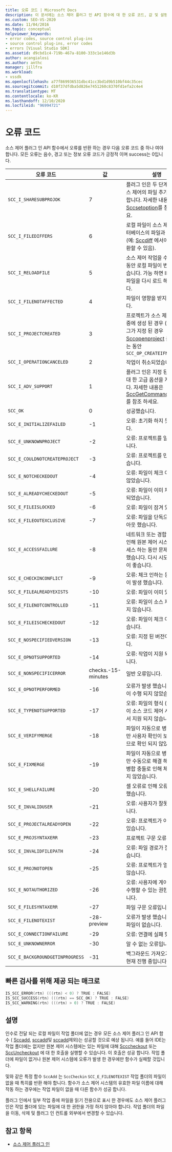 ```yaml
---
title: 오류 코드 | Microsoft Docs
description: 이 문서에는 소스 제어 플러그 인 API 함수에 대 한 오류 코드, 값 및 설명 목록이 포함 되어 있습니다.
ms.custom: SEO-VS-2020
ms.date: 11/04/2016
ms.topic: conceptual
helpviewer_keywords:
- error codes, source control plug-ins
- source control plug-ins, error codes
- errors [Visual Studio SDK]
ms.assetid: d9cbd1c4-719b-467a-8100-333c1e146d3b
author: acangialosi
ms.author: anthc
manager: jillfra
ms.workload:
- vssdk
ms.openlocfilehash: a77f869936531dbc41cc3bd1d9b510bf44c35cec
ms.sourcegitcommit: d10f37dfdba5d826e7451260c8370fd1efa2c4e4
ms.translationtype: MT
ms.contentlocale: ko-KR
ms.lasthandoff: 12/10/2020
ms.locfileid: "96994721"
---
```

# <a name="error-codes"></a>오류 코드
소스 제어 플러그 인 API 함수에서 오류를 반환 하는 경우 다음 오류 코드 중 하나 여야 합니다. 모든 오류는 음수, 경고 또는 정보 오류 코드가 긍정적 이며 success는 0입니다.

|오류 코드|값|설명|
|----------------|-----------|-----------------|
|`SCC_I_SHARESUBPROJOK`|7|플러그 인은 두 단계에서 소스 제어의 파일 추가를 지원 합니다. 자세한 내용은 [Sccsetoption](../extensibility/sccsetoption-function.md)를 참조 하세요.|
|`SCC_I_FILEDIFFERS`|6|로컬 파일이 소스 제어 데이터베이스의 파일과 다릅니다 (예: [Sccdiff](../extensibility/sccdiff-function.md) 에서이 값을 반환할 수 있음).|
|`SCC_I_RELOADFILE`|5|소스 제어 작업을 수행 하는 동안 로컬 파일이 변경 되었습니다. 가능 하면 IDE에서 파일을 다시 로드 해야 합니다.|
|`SCC_I_FILENOTAFFECTED`|4|파일이 영향을 받지 않습니다.|
|`SCC_I_PROJECTCREATED`|3|프로젝트가 소스 제어 작업 중에 생성 된 경우 (예: 플래그가 지정 된 경우 [Sccopenproject](../extensibility/sccopenproject-function.md) 를 호출 하는 동안 `SCC_OP_CREATEIFNEW` )|
|`SCC_I_OPERATIONCANCELED`|2|작업이 취소되었습니다.|
|`SCC_I_ADV_SUPPORT`|1|플러그 인은 지정 된 명령에 대 한 고급 옵션을 지원 합니다. 자세한 내용은 [SccGetCommandOptions](../extensibility/sccgetcommandoptions-function.md)를 참조 하세요.|
|`SCC_OK`|0|성공했습니다.|
|`SCC_E_INITIALIZEFAILED`|-1|오류: 초기화 하지 못했습니다.|
|`SCC_E_UNKNOWNPROJECT`|-2|오류: 프로젝트를 알 수 없습니다.|
|`SCC_E_COULDNOTCREATEPROJECT`|-3|오류: 프로젝트를 만들 수 없습니다.|
|`SCC_E_NOTCHECKEDOUT`|-4|오류: 파일이 체크 아웃 되지 않았습니다.|
|`SCC_E_ALREADYCHECKEDOUT`|-5|오류: 파일이 이미 체크 아웃 되었습니다.|
|`SCC_E_FILEISLOCKED`|-6|오류: 파일이 잠겨 있습니다.|
|`SCC_E_FILEOUTEXCLUSIVE`|-7|오류: 파일을 단독으로 체크 아웃 했습니다.|
|`SCC_E_ACCESSFAILURE`|-8|네트워크 또는 경합 문제로 인해 원본 제어 시스템에 액세스 하는 동안 문제가 발생 했습니다. 다시 시도 하는 것이 좋습니다.|
|`SCC_E_CHECKINCONFLICT`|-9|오류: 체크 인하는 동안 충돌이 발생 했습니다.|
|`SCC_E_FILEALREADYEXISTS`|-10|오류: 파일이 이미 있습니다.|
|`SCC_E_FILENOTCONTROLLED`|-11|오류: 파일이 소스 제어에 있지 않습니다.|
|`SCC_E_FILEISCHECKEDOUT`|-12|오류: 파일이 체크 아웃 되었습니다.|
|`SCC_E_NOSPECIFIEDVERSION`|-13|오류: 지정 된 버전이 없습니다.|
|`SCC_E_OPNOTSUPPORTED`|-14|오류: 작업이 지원 되지 않습니다.|
|`SCC_E_NONSPECIFICERROR`|checks.-15-minutes|일반 오류입니다.|
|`SCC_E_OPNOTPERFORMED`|-16|오류가 발생 했습니다. 작업이 수행 되지 않았습니다.|
|`SCC_E_TYPENOTSUPPORTED`|-17|오류: 파일의 형식 (예: 이진)이 소스 코드 제어 시스템에서 지원 되지 않습니다.|
|`SCC_E_VERIFYMERGE`|-18|파일이 자동으로 병합 되었지만 사용자 확인이 보류 중 이므로 확인 되지 않았습니다.|
|`SCC_E_FIXMERGE`|-19|파일이 자동으로 병합 되었지만 수동으로 해결 해야 하는 병합 충돌로 인해 체크 인 되지 않았습니다.|
|`SCC_E_SHELLFAILURE`|-20|셸 오류로 인해 오류가 발생 했습니다.|
|`SCC_E_INVALIDUSER`|-21|오류: 사용자가 잘못 되었습니다.|
|`SCC_E_PROJECTALREADYOPEN`|-22|오류: 프로젝트가 이미 열려 있습니다.|
|`SCC_E_PROJSYNTAXERR`|-23|프로젝트 구문 오류입니다.|
|`SCC_E_INVALIDFILEPATH`|-24|오류: 파일 경로가 잘못 되었습니다.|
|`SCC_E_PROJNOTOPEN`|-25|오류: 프로젝트가 열려 있지 않습니다.|
|`SCC_E_NOTAUTHORIZED`|-26|오류: 사용자에 게이 작업을 수행할 수 있는 권한이 없습니다.|
|`SCC_E_FILESYNTAXERR`|-27|파일 구문 오류입니다.|
|`SCC_E_FILENOTEXIST`|-28-preview|오류가 발생 했습니다. 로컬 파일이 없습니다.|
|`SCC_E_CONNECTIONFAILURE`|-29|오류: 연결에 실패 했습니다.|
|`SCC_E_UNKNOWNERROR`|-30|알 수 없는 오류입니다.|
|`SCC_E_BACKGROUNDGETINPROGRESS`|-31|백그라운드 가져오기 작업이 현재 진행 중입니다.|

## <a name="macros-provided-for-quick-checking"></a>빠른 검사를 위해 제공 되는 매크로

```cpp
IS_SCC_ERROR(rtn) (((rtn) < 0) ? TRUE : FALSE)
IS_SCC_SUCCESS(rtn) (((rtn) == SCC_OK) ? TRUE : FALSE)
IS_SCC_WARNING(rtn) (((rtn) > 0) ? TRUE : FALSE)
```

## <a name="remarks"></a>설명
 인수로 전달 되는 로컬 파일이 작업 폴더에 없는 경우 모든 소스 제어 플러그 인 API 함수 ( [Sccadd](../extensibility/sccadd-function.md), [sccadd](../extensibility/scccheckin-function.md)및 [sccadd](../extensibility/sccdiff-function.md)제외)는 성공할 것으로 예상 됩니다. 예를 들어 IDE는 작업 폴더에는 없지만 원본 제어 시스템에는 있는 파일에 대해 [Scccheckout](../extensibility/scccheckout-function.md) 또는 [SccUncheckout](../extensibility/sccuncheckout-function.md) 에 대 한 호출을 실행할 수 있습니다. 이 호출은 성공 합니다. 작업 폴더에 파일이 없거나 원본 제어 시스템에 오류가 발생 한 경우에만 함수가 실패할 것입니다.

 및와 같은 특정 함수 `SccAdd` 는 `SccCheckin` `SCC_E_FILENOTEXIST` 작업 폴더의 파일이 없을 때 특히를 반환 해야 합니다. 함수가 소스 제어 시스템의 유효한 파일 이름에 대해 작동 하는 경우에는 작업 파일이 없을 때 다른 함수가 성공 합니다.

 플러그 인에서 일부 작업 중에 파일을 읽기 전용으로 표시 한 경우에도 소스 제어 플러그 인은 작업 폴더에 있는 파일에 대 한 권한을 가정 하지 않아야 합니다. 작업 폴더의 파일을 이동, 삭제 및 플러그 인 컨트롤 외부에서 변경할 수 있습니다.

## <a name="see-also"></a>참고 항목
- [소스 제어 플러그 인](../extensibility/source-control-plug-ins.md)
